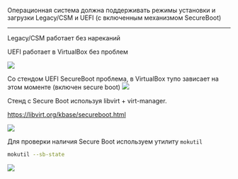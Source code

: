 Операционная система должна поддерживать режимы установки и загрузки Legacy/CSM и UEFI (с включенным механизмом SecureBoot)

___

Legacy/CSM работает без нареканий

UEFI работает в VirtualBox без проблем

![](/public/img/Рисунок1.png)

Со стендом UEFI SecureBoot проблема, в VirtualBox тупо зависает на этом моменте (включен secure boot)
![](/public/img/SecureBootFail.png)


Стенд с Secure Boot используя libvirt + virt-manager.

https://libvirt.org/kbase/secureboot.html

![](/public/img/secureboot.png)

Для проверки наличия Secure Boot используем утилиту `mokutil`

```bash
mokutil --sb-state
```

![](/public/img/mokutil.png)